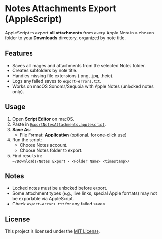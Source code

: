 # Notes Attachments Export (AppleScript)

AppleScript to export **all attachments** from every Apple Note in a chosen folder to your **Downloads** directory, organized by note title.

## Features
- Saves all images and attachments from the selected Notes folder.
- Creates subfolders by note title.
- Handles missing file extensions (.png, .jpg, .heic).
- Logs any failed saves to `export-errors.txt`.
- Works on macOS Sonoma/Sequoia with Apple Notes (unlocked notes only).

## Usage
1. Open **Script Editor** on macOS.
2. Paste in [`ExportNotesAttachments.applescript`](ExportNotesAttachments.applescript).
3. **Save As**:
   - File Format: **Application** (optional, for one-click use)
4. Run the script:
   - Choose Notes account.
   - Choose Notes folder to export.
5. Find results in:  
   `~/Downloads/Notes Export - <Folder Name> <timestamp>/`

## Notes
- Locked notes must be unlocked before export.
- Some attachment types (e.g., live links, special Apple formats) may not be exportable via AppleScript.
- Check `export-errors.txt` for any failed saves.

## License
This project is licensed under the [MIT License](LICENSE).

